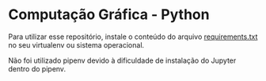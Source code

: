# Computação Gráfica - Python

Para utilizar esse repositório, instale o conteúdo do arquivo [requirements.txt](requirements.txt) no seu virtualenv ou sistema operacional.

Não foi utilizado pipenv devido à dificuldade de instalação do Jupyter dentro do pipenv.